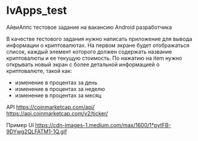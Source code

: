 # IvApps_test
АйвиАппс тестовое задание на вакансию Android разработчика

В качестве тестового задания нужно написать приложение для вывода информации о криптовалютах.
На первом экране будет отображаться список, каждый элемент которого должен содержать название криптовалюты и ее текущую стоимость.
По нажатию на item нужно открывать новый экран с более детальной информацией о криптовалюте, такой как:
- изменение в процентах за день
- изменение в процентах за неделю
- изменение в процентах за месяц

API
https://coinmarketcap.com/api/
https://api.coinmarketcap.com/v2/ticker/

Пример UI
https://cdn-images-1.medium.com/max/1600/1*pytFB-9DYwg2QLFATM1-1Q.gif

